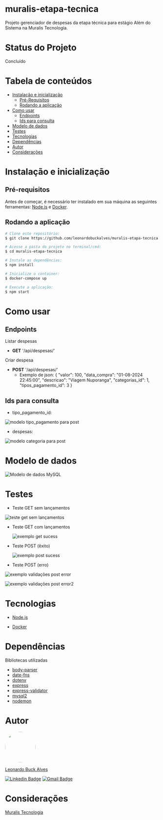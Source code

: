 # muralis-etapa-tecnica

Projeto gerenciador de despesas da etapa técnica para estágio Além do Sistema na Muralis Tecnologia.

# Status do Projeto

Concluído

# Tabela de conteúdos
<!--ts-->
   * [Instalação e inicialização](#instalação-e-inicialização)
      * [Pré-Requisitos](#pré-requisitos)
      * [Rodando a aplicação](#rodando-a-aplicação)
   * [Como usar](#como-usar)
      * [Endpoints](#endpoints)
      * [Ids para consulta](#ids-para-consulta)
   * [Modelo de dados](#modelo-de-dados)
   * [Testes](#testes)
   * [Tecnologias](#tecnologias)
   * [Dependências](#dependências)
   * [Autor](#autor)
   * [Considerações](#considerações)
<!--te-->

# Instalação e inicialização

## Pré-requisitos

Antes de começar, é necessário ter instalado em sua máquina as seguintes ferramentas:
[Node.js](https://nodejs.org/en) e [Docker](https://www.docker.com/).

## Rodando a aplicação

```bash
# Clone este repositório: 
$ git clone https://github.com/leonardobuckalves/muralis-etapa-tecnica

# Acesse a pasta do projeto no terminal/cmd:
$ cd muralis-etapa-tecnica

# Instale as dependências:
$ npm install

# Inicialize o container:
$ docker-compose up

# Execute a aplicação:
$ npm start
```

# Como usar

## Endpoints

Listar despesas

- **GET** '/api/despesas/'

Criar despesa

- **POST** '/api/despesas/'
  - Exemplo de json:
{
    "valor": 100,
    "data_compra": "01-08-2024 22:45:00",
    "descricao": "Viagem Nuporanga",
    "categorias_id": 1,
    "tipos_pagamento_id": 3
}

## Ids para consulta

- tipo_pagamento_id:
  
![modelo tipo_pagamento para post](https://github.com/user-attachments/assets/08ef7f93-32c6-4d33-83c6-dc12d9576094)

- despesas:
  
![modelo categoria para post](https://github.com/user-attachments/assets/5e1b212a-01db-4c20-95e3-2e9702a6e41d)


# Modelo de dados

![Modelo de dados MySQL](https://github.com/user-attachments/assets/4e72113b-54bf-4fbd-9b00-de8005230cac)

# Testes

- Teste GET sem lançamentos

![teste get sem lançamentos](https://github.com/user-attachments/assets/5e75e926-c045-4775-8114-bd00936addcf)

- Teste GET com lançamentos

  ![exemplo get sucess](https://github.com/user-attachments/assets/89ddcf37-725d-40b4-abfe-834bc1ba44cd)

- Teste POST (êxito)

  ![exemplo post sucess](https://github.com/user-attachments/assets/b0a6f63b-ec19-498e-8d4c-2086477f25e4)

- Teste POST (erro)

![exemplo validações post error](https://github.com/user-attachments/assets/dad01295-25a9-4518-a737-077b3890984b)

![exemplo validações post error2](https://github.com/user-attachments/assets/30382fe7-82f2-4ae3-a96c-68f1c4fd2cc8)

# Tecnologias

- [Node.js](https://nodejs.org/en)

- [Docker](https://www.docker.com/)

# Dependências

Bibliotecas utilizadas

- [body-parser](https://www.npmjs.com/package/body-parser)
- [date-fns](https://www.npmjs.com/package/date-fns)
- [dotenv](https://www.npmjs.com/package/dotenv)
- [express](https://www.npmjs.com/package/express)
- [express-validator](https://www.npmjs.com/package/express-validator)
- [mysql2](https://www.npmjs.com/package/mysql2)
- [nodemon](https://www.npmjs.com/package/nodemon)

# Autor

<img style="border-radius: 50%;" src="https://avatars.githubusercontent.com/u/109763968?v=4" width="100px;" alt=""/>
 <br />

[Leonardo Buck Alves](https://github.com/leonardobuckalves)

[![Linkedin Badge](https://img.shields.io/badge/-LeonardoBuckAlves-blue?style=flat-square&logo=Linkedin&logoColor=white&link=https://www.linkedin.com/in/leonardobuckalves/)](https://www.linkedin.com/in/leonardobuckalves/) 
[![Gmail Badge](https://img.shields.io/badge/-leonadobuckalves@gmail.com-c14438?style=flat-square&logo=Gmail&logoColor=white&link=mailto:leonardobuckalves@gmail.com)](mailto:leonardobuckalves@gmail.com)

# Considerações

[Muralis Tecnologia](https://www.muralis.com.br/)
